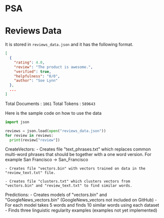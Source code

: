 # PSA


# Reviews Data
It is stored in `reviews_data.json` and it has the following format.
```json
[
  {
    "rating": 4.0,
    "review": "The product is awesome.",
    "verified": true,
    "helpfulness": "0/0",
    "author": "Soe Lynn"
  },
  ...
]
```

Total Documents : `1061`
Total Tokens    : `589643`

Here is the sample code on how to use the data
```python
import json

reviews = json.load(open("reviews_data.json"))
for review in reviews:
  print(review["review"])
```

CreateVectors:
    - Creates file "text_phrases.txt" which replaces common multi-word phrases that should be together with a one word version.
    For example San Francisco -> San_Francisco

    - Creates file "vectors.bin" with vectors trained on data in the "review_text.txt" file.

    - Creates file "clusters.txt" which clusters vectors from "vectors.bin" and "review_text.txt" to find similar words.

Predictions:
    - Creates models of "vectors.bin" and "GoogleNews_vectors.bin" (GoogleNews_vectors not included on GitHub)
    - For each model takes 5 words and finds 10 similar words using each dataset
    - Finds three linguistic regularity examples (examples not yet implemented)

